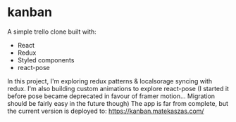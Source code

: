# kanban

A simple trello clone built with:
- React
- Redux
- Styled components
- react-pose

In this project, I'm exploring redux patterns & localsorage syncing with redux. I'm also building custom animations to explore react-pose (I started it before pose became deprecated in favour of framer motion... Migration should be fairly easy in the future though)
The app is far from complete, but the current version is deployed to: https://kanban.matekaszas.com/
